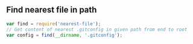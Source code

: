 ## Find nearest file in path

```javascript
var find = require('nearest-file');
// Get content of nearest .gitconfig in given path from end to root
var config = find(__dirname, '.gitconfig');
```
